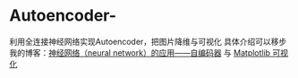 # Autoencoder-
利用全连接神经网络实现Autoencoder，把图片降维与可视化
具体介绍可以移步我的博客：[神经网络（neural network）的应用——自编码器](https://www.skyfaker.cc/2019/04/16/autoencoder/) 与 [Matplotlib 可视化](https://www.skyfaker.cc/2019/05/20/matplotlib-hui-zhi-san-dian-tu/)
